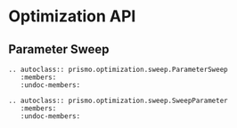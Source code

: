 # Optimization API

## Parameter Sweep

```{eval-rst}
.. autoclass:: prismo.optimization.sweep.ParameterSweep
   :members:
   :undoc-members:
```

```{eval-rst}
.. autoclass:: prismo.optimization.sweep.SweepParameter
   :members:
   :undoc-members:
```
